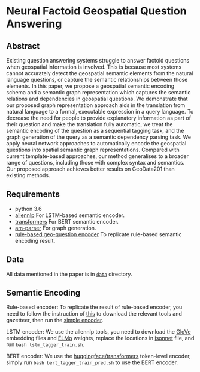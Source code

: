 # Neural Factoid Geospatial Question Answering


## Abstract

Existing question answering systems struggle to answer factoid questions when geospatial information is involved.
This is because most systems cannot accurately detect the geospatial semantic elements from the natural language questions, or capture the semantic relationships between those elements.
In this paper, we propose a geospatial semantic encoding schema and a semantic graph representation which captures the semantic relations and dependencies in geospatial questions.
We demonstrate that our proposed graph representation approach aids in the translation from natural language to a formal, executable expression in a query language.
To decrease the need for people to provide explanatory information as part of their question and make the translation fully automatic, we treat the semantic encoding of the question as a sequential tagging task, and the graph generation of the query as a semantic dependency parsing task.
We apply neural network approaches to automatically encode the geospatial questions into spatial semantic graph representations.
Compared with current template-based approaches, our method generalises to a broader range of questions, including those with complex syntax and semantics.
Our proposed approach achieves better results on GeoData201 than existing methods.

## Requirements

- python 3.6
- [allennlp](https://github.com/allenai/allennlp) For LSTM-based semantic encoder.
- [transformers](https://github.com/huggingface/transformers) For BERT semantic encoder.
- [am-parser](https://github.com/coli-saar/am-parser) For graph generation.
- [rule-based geo-question encoder](https://github.com/haonan-li/place-qa-AGILE19) To replicate rule-based semantic encoding result.

## Data

All data mentioned in the paper is in [`data`](https://github.com/haonan-li/neural-factoid-geoqa/data) directory.

## Semantic Encoding

Rule-based encoder: To replicate the result of rule-based encoder, you need to follow the instruction of [this](https://github.com/haonan-li/place-qa-AGILE19) to download the relevant tools and gazetteer, then run the [simple encoder](https://github.com/haonan-li/place-qa-AGILE19/blob/master/simple_end_to_end.py).

LSTM encoder: We use the allennlp tools, you need to download the [GloVe](https://nlp.stanford.edu/projects/glove/) embedding files and [ELMo](https://allennlp.org/elmo) weights, replace the locations in [jsonnet](https://github.com/haonan-li/neural-factoid-geoqa/src/lstm_tagger.jsonnet) file, and run `bash lstm_tagger_train.sh`.

BERT encoder: We use the [huggingface/transformers](https://github.com/huggingface/transformers) token-level encoder, simply run `bash bert_tagger_train_pred.sh` to use the BERT encoder.
